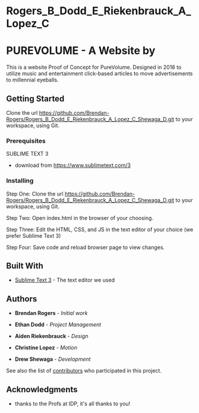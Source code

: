 # Rogers_B_Dodd_E_Riekenbrauck_A_Lopez_C

# PUREVOLUME - A Website by 

This is a website Proof of Concept for PureVolume. Designed in 2018 to utilize music and entertainment click-based articles to move advertisements to millennial eyeballs. 

## Getting Started

Clone the url https://github.com/Brendan-Rogers/Rogers_B_Dodd_E_Riekenbrauck_A_Lopez_C_Shewaga_D.git to your workspace, using Git.

### Prerequisites

SUBLIME TEXT 3
- download from https://www.sublimetext.com/3

### Installing

Step One: Clone the url https://github.com/Brendan-Rogers/Rogers_B_Dodd_E_Riekenbrauck_A_Lopez_C_Shewaga_D.git to your workspace, using Git.

Step Two: Open index.html in the browser of your choosing.

Step Three: Edit the HTML, CSS, and JS in the text editor of your choice (we prefer Sublime Text 3)

Step Four: Save code and reload browser page to view changes.

## Built With

* [Sublime Text 3](https://www.sublimetext.com/3) - The text editor we used

## Authors

* **Brendan Rogers** - *Initial work*

* **Ethan Dodd** - *Project Management*

* **Aiden Riekenbrauck** - *Design*

* **Christine Lopez** - *Motion*

* **Drew Shewaga** - *Development*

See also the list of [contributors](https://github.com/Brendan-Rogers/Rogers_B_Dodd_E_Riekenbrauck_A_Lopez_C_Shewaga_D/contributors) who participated in this project.

## Acknowledgments

* thanks to the Profs at IDP, it's all thanks to you!
